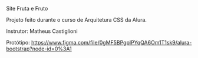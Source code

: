 Site Fruta e Fruto

Projeto feito durante o curso de Arquitetura CSS da Alura.<br>

Instrutor: Matheus Castiglioni

Protótipo: https://www.figma.com/file/0gMF5BPgplPYqQA6Om1T1sk9/alura-bootstrap?node-id=0%3A1
